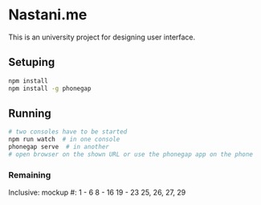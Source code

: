 # Nastani.me

This is an university project for designing user interface.

## Setuping

```sh
npm install
npm install -g phonegap
```

## Running
```sh
# two consoles have to be started
npm run watch  # in one console
phonegap serve  # in another
# open browser on the shown URL or use the phonegap app on the phone
```


### Remaining

Inclusive: mockup #:
1 - 6
8 - 16
19 - 23
25, 26, 27, 29
